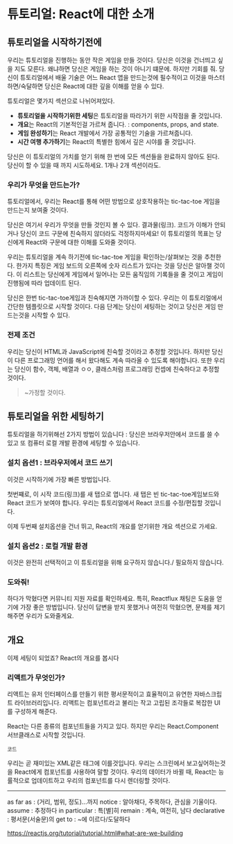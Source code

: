 # 튜토리얼: React에 대한 소개

## 튜토리얼을 시작하기전에
우리는 튜토리얼을 진행하는 동안 작은 게임을 만들 것이다. 당신은 이것을 건너띄고 싶을 지도 모른다. 왜냐하면 당신은 게임을 하는 것이 아니기 떄문에. 하지만 기회를 줘. 당신이 튜토리얼에서 배울 기술은 어느 React 앱을 만드는것에 필수적이고 이것을 마스터하면/숙달하면 당신은 React에 대한 깊을 이해를 얻을 수 있다.

튜토리얼은 몇가지 섹션으로 나뉘어져있다.
- **튜토리얼을 시작하기위한 세팅**은 튜토리얼을 따라가기 위한 시작점을 줄 것입니다.
- **개요**는 React의 기본적인걸 가르쳐 줍니다. : components, props, and state.
- **게임 완성하기**는 React 개발에서 가장 공통적인 기술을 가르쳐줍니다.
- **시간 여행 추가하기**는 React의 특별한 힘에서 깊은 시야를 줄 것입니다.

당신은 이 튜토리얼의 가치를 얻기 위해 한 번에 모든 섹션들을 완료하지 않아도 된다. 당신이 할 수 있을 때 까지 시도하세요. 1개나 2개 섹션이라도.

### 우리가 무엇을 만드는가?
튜토리얼에서, 우리는 React를 통해 어떤 방법으로 상호작용하는 tic-tac-toe 게임을 만드는지 보여줄 것이다.

당신은 여기서 우리가 무엇을 만들 것인지 볼 수 있다. 결과물(링크). 코드가 이해가 안되거나 당신이 코드 구문에 친숙하지 않더라도 걱정하지마세요! 이 튜토리얼의 목표는 당신에게 React와 구문에 대한 이해를 도와줄 것이다.

우리는 튜토리얼을 계속 하기전에 tic-tac-toe 게임을 확인하는/살펴보는 것을 추천한다. 한가지 특징은 게임 보드의 오른쪽에 숫자 리스트가 있다는 것을 당신은 알아챌 것이다. 이 리스트는 당신에게 게임에서 일어나는 모든 움직임의 기록들을 줄 것이고 게임이 진행됨에 따라 업데이트 된다.

당신은 한번 tic-tac-toe게임과 친숙해지면 가까이할 수 있다. 우리는 이 튜토리얼에서 간단한 템플릿으로 시작할 것이다. 다음 단계는 당신이 세팅하는 것이고 당신은 게임 만드는것을 시작할 수 있다.

### 전제 조건 
우리는 당신이 HTML과 JavaScript에 친숙할 것이라고 추정할 것입니다. 하지만 당신이 다른 프로그래밍 언어를 해서 왔다해도 계속 따라올 수 있도록 해야합니다. 또한 우리는 당신이 함수, 객체, 배열과 ㅇㅇ, 클래스처럼  프로그래밍 컨셉에 친숙하다고 추정할 것이다.
> ~가정할 것이다.

## 튜토리얼을 위한 세팅하기
튜토리얼을 하기위해선 2가지 방법이 있습니다 : 당신은 브라우저안에서 코드를 쓸 수 있고 또 컴퓨터 로컬 개발 환경에 세팅할 수 있습니다.

### 설치 옵션1 : 브라우저에서 코드 쓰기
이것은 시작하기에 가장 빠른 방법입니다.

첫번쨰로, 이 시작 코드(링크)를 새 탭으로 엽니다. 새 탭은 빈 tic-tac-toe게임보드와 React 코드가 보여야 합니다. 우리는 튜토리얼에서 React 코드를 수정/편집할 것입니다.

이제 두번째 설치옵션을 건너 뛰고, React의 개요를 얻기위한 개요 섹션으로 가세요.

### 설치 옵션2 : 로컬 개발 환경
이것은 완전히 선택적이고 이 튜토리얼을 위해 요구하지 않습니다./ 필요하지 않습니다.

### 도와줘!
하다가 막혔다면 커뮤니티 지원 자료를 확인하세요. 특히, Reactflux 채팅은 도움을 얻기에 가장 좋은 방법입니다. 당신이 답변을 받지 못했거나 여전히 막혔으면, 문제를 제기해주면 우리가 도와줄게요.

## 개요
이제 세팅이 되었죠? React의 개요를 봅시다

### 리액트가 무엇인가?
리액트는 유저 인터페이스를 만들기 위한 평서문적이고 효율적이고 유연한 자바스크립트 라이브러리입니다. 리액트는 컴포넌트라고 불리는 작고 고립된 조각들로 복잡한 UI를 구성하게 해준다.

React는 다른 종류의 컴포넌트들을 가지고 있다. 하지만 우리는 React.Component 서브클래스로 시작할 것입니다.
```
코드
```
우리는 곧 재미있는 XML같은 태그에 이를것입니다. 우리는 스크린에서 보고싶어하는것을 React에게 컴포넌트를 사용하여 말할 것이다. 우리의 데이터가 바뀔 때, React는 능률적으로 업데이트하고 우리의 컴포넌트를 다시 렌더링할 것이다.


---
as far as : (거리, 범위, 정도)...까지
notice : 알아채다, 주목하다, 관심을 기울이다.
assume : 추정하다
in particular : 특[별]히
remain : 계속, 여전히, 남다
declarative : 평서문(서술문)의
get to : ~에 이르다/도달하다


https://reactjs.org/tutorial/tutorial.html#what-are-we-building